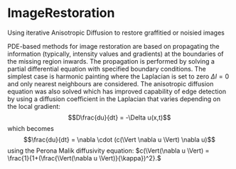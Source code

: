 # ImageRestoration
Using iterative Anisotropic Diffusion to restore graffitied or noisied images

PDE-based methods for image restoration are based on propagating the information 
(typically, intensity values and gradients) at the boundaries of the missing region
inwards. The propagation is performed by solving a partial differential equation
with specified boundary conditions.
The simplest case is harmonic painting where the Laplacian is set to zero $\Delta I = 0$ and only nearest neighbours are considered.
The anisotropic diffusion equation was also solved which has improved capability of edge detection by using a diffusion coefficient in the Laplacian that varies depending on the local gradient:
$$D\frac{du}{dt} = -\Delta u(x,t)$$ which becomes
$$\frac{du}{dt} = \nabla \cdot (c(\Vert \nabla u \Vert) \nabla u)$$ using the Perona Malik diffusivity equation:
$c(\Vert(\nabla u \Vert) = \frac{1}{1+(\frac{\Vert(\nabla u \Vert)}{\kappa})^2}.$
